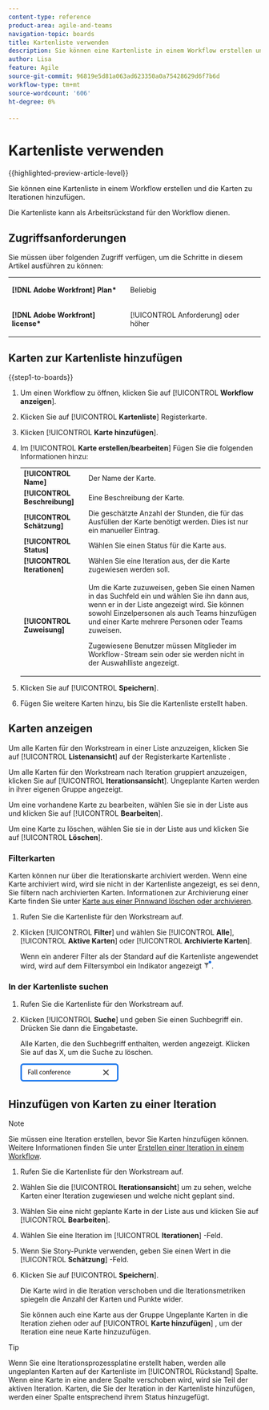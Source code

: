 ```yaml
---
content-type: reference
product-area: agile-and-teams
navigation-topic: boards
title: Kartenliste verwenden
description: Sie können eine Kartenliste in einem Workflow erstellen und die Karten zu Iterationen hinzufügen.
author: Lisa
feature: Agile
source-git-commit: 96819e5d81a063ad623350a0a75428629d6f7b6d
workflow-type: tm+mt
source-wordcount: '606'
ht-degree: 0%

---
```


# Kartenliste verwenden

{{highlighted-preview-article-level}}

Sie können eine Kartenliste in einem Workflow erstellen und die Karten zu Iterationen hinzufügen.

Die Kartenliste kann als Arbeitsrückstand für den Workflow dienen.

## Zugriffsanforderungen

Sie müssen über folgenden Zugriff verfügen, um die Schritte in diesem Artikel ausführen zu können:

<table style="table-layout:auto"> 
 <col> 
 </col> 
 <col> 
 </col> 
 <tbody> 
  <tr> 
   <td role="rowheader"><strong>[!DNL Adobe Workfront] Plan*</strong></td> 
   <td> <p>Beliebig</p> </td> 
  </tr> 
  <tr> 
   <td role="rowheader"><strong>[!DNL Adobe Workfront] license*</strong></td> 
   <td> <p>[!UICONTROL Anforderung] oder höher</p> </td> 
  </tr> 
 </tbody> 
</table>

## Karten zur Kartenliste hinzufügen

{{step1-to-boards}}

1. Um einen Workflow zu öffnen, klicken Sie auf [!UICONTROL **Workflow anzeigen**].
1. Klicken Sie auf [!UICONTROL **Kartenliste**] Registerkarte.
1. Klicken [!UICONTROL **Karte hinzufügen**].
1. Im [!UICONTROL **Karte erstellen/bearbeiten**] Fügen Sie die folgenden Informationen hinzu:

   <table style="table-layout:auto"> 
    <tbody> 
     <tr> 
      <td><strong>[!UICONTROL Name]</strong></td> 
      <td>Der Name der Karte.</td> 
     </tr> 
     <tr> 
      <td><strong>[!UICONTROL Beschreibung]</strong></td> 
      <td>Eine Beschreibung der Karte.</td> 
     </tr>
     <tr> 
      <td><strong>[!UICONTROL Schätzung]</strong></td> 
      <td>Die geschätzte Anzahl der Stunden, die für das Ausfüllen der Karte benötigt werden. Dies ist nur ein manueller Eintrag.</td> 
     </tr>
     <tr> 
      <td><strong>[!UICONTROL Status]</strong></td> 
      <td>Wählen Sie einen Status für die Karte aus.</td> 
     </tr>
     <tr> 
      <td><strong>[!UICONTROL Iterationen]</strong></td> 
      <td>Wählen Sie eine Iteration aus, der die Karte zugewiesen werden soll.</td> 
     </tr>
     <tr> 
      <td><strong>[!UICONTROL Zuweisung]</strong></td> 
      <td><p>Um die Karte zuzuweisen, geben Sie einen Namen in das Suchfeld ein und wählen Sie ihn dann aus, wenn er in der Liste angezeigt wird. Sie können sowohl Einzelpersonen als auch Teams hinzufügen und einer Karte mehrere Personen oder Teams zuweisen.</p><p>Zugewiesene Benutzer müssen Mitglieder im Workflow-Stream sein oder sie werden nicht in der Auswahlliste angezeigt.</p></td> 
     </tr>
    </tbody> 
   </table>

1. Klicken Sie auf [!UICONTROL **Speichern**].
1. Fügen Sie weitere Karten hinzu, bis Sie die Kartenliste erstellt haben.

## Karten anzeigen

Um alle Karten für den Workstream in einer Liste anzuzeigen, klicken Sie auf [!UICONTROL **Listenansicht**] auf der Registerkarte Kartenliste .

Um alle Karten für den Workstream nach Iteration gruppiert anzuzeigen, klicken Sie auf [!UICONTROL **Iterationsansicht**]. Ungeplante Karten werden in ihrer eigenen Gruppe angezeigt.

Um eine vorhandene Karte zu bearbeiten, wählen Sie sie in der Liste aus und klicken Sie auf [!UICONTROL **Bearbeiten**].

Um eine Karte zu löschen, wählen Sie sie in der Liste aus und klicken Sie auf [!UICONTROL **Löschen**].

### Filterkarten

Karten können nur über die Iterationskarte archiviert werden. Wenn eine Karte archiviert wird, wird sie nicht in der Kartenliste angezeigt, es sei denn, Sie filtern nach archivierten Karten. Informationen zur Archivierung einer Karte finden Sie unter [Karte aus einer Pinnwand löschen oder archivieren](/help/quicksilver/agile/get-started-with-boards/delete-board-items.md).

1. Rufen Sie die Kartenliste für den Workstream auf.
1. Klicken [!UICONTROL **Filter**] und wählen Sie [!UICONTROL **Alle**], [!UICONTROL **Aktive Karten**] oder [!UICONTROL **Archivierte Karten**].

   Wenn ein anderer Filter als der Standard auf die Kartenliste angewendet wird, wird auf dem Filtersymbol ein Indikator angezeigt ![Filter angewendet](assets/boards-filterapplied-30x30.png).

### In der Kartenliste suchen

1. Rufen Sie die Kartenliste für den Workstream auf.
1. Klicken [!UICONTROL **Suche**] und geben Sie einen Suchbegriff ein. Drücken Sie dann die Eingabetaste.

   Alle Karten, die den Suchbegriff enthalten, werden angezeigt.
Klicken Sie auf das X, um die Suche zu löschen.

   ![Nach Karten in einer Pinnwand suchen](assets/boards-searchbox.png)

## Hinzufügen von Karten zu einer Iteration

>[!NOTE]
>
>Sie müssen eine Iteration erstellen, bevor Sie Karten hinzufügen können. Weitere Informationen finden Sie unter [Erstellen einer Iteration in einem Workflow](/help/quicksilver/agile/use-boards-agile-planning-tools/create-an-iteration-in-workstream.md).

1. Rufen Sie die Kartenliste für den Workstream auf.
1. Wählen Sie die [!UICONTROL **Iterationsansicht**] um zu sehen, welche Karten einer Iteration zugewiesen und welche nicht geplant sind.
1. Wählen Sie eine nicht geplante Karte in der Liste aus und klicken Sie auf [!UICONTROL **Bearbeiten**].
1. Wählen Sie eine Iteration im [!UICONTROL **Iterationen**] -Feld.
1. Wenn Sie Story-Punkte verwenden, geben Sie einen Wert in die [!UICONTROL **Schätzung**] -Feld.
1. Klicken Sie auf [!UICONTROL **Speichern**].

   Die Karte wird in die Iteration verschoben und die Iterationsmetriken spiegeln die Anzahl der Karten und Punkte wider.

   Sie können auch eine Karte aus der Gruppe Ungeplante Karten in die Iteration ziehen oder auf [!UICONTROL **Karte hinzufügen**] , um der Iteration eine neue Karte hinzuzufügen.

>[!TIP]
>
>Wenn Sie eine Iterationsprozessplatine erstellt haben, werden alle ungeplanten Karten auf der Kartenliste im [!UICONTROL Rückstand] Spalte. Wenn eine Karte in eine andere Spalte verschoben wird, wird sie Teil der aktiven Iteration. Karten, die Sie der Iteration in der Kartenliste hinzufügen, werden einer Spalte entsprechend ihrem Status hinzugefügt.

